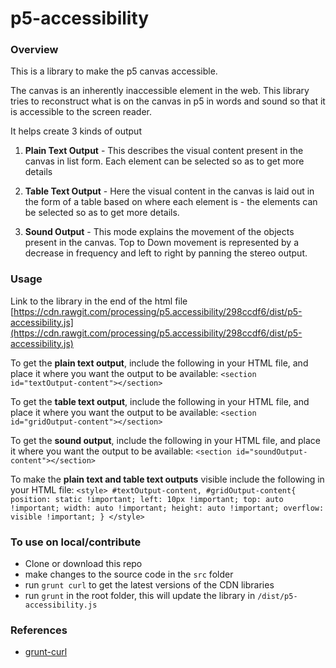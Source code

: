 # p5-accessibility

### Overview

This is a library to make the p5 canvas accessible.

The canvas is an inherently inaccessible element in the web. This library tries to reconstruct what is on the canvas in p5 in words and sound so that it is accessible to the screen reader.

It helps create 3 kinds of output

1) **Plain Text Output** - This describes the visual content present in the canvas in list form. Each element can be selected so as to get more details

2) **Table Text Output** - Here the visual content in the canvas is laid out in the form of a table based on where each element is - the elements can be selected so as to get more details.

3) **Sound Output** - This mode explains the movement of the objects present in the canvas. Top to Down movement is represented by a decrease in frequency and left to right by panning the stereo output.

### Usage

Link to the library in the end of the html file [https://cdn.rawgit.com/processing/p5.accessibility/298ccdf6/dist/p5-accessibility.js](https://cdn.rawgit.com/processing/p5.accessibility/298ccdf6/dist/p5-accessibility.js)

To get the **plain text output**, include the following in your HTML file, and place it where you want the output to be available:
`<section id="textOutput-content"></section>`

To get the **table text output**, include the following in your HTML file, and place it where you want the output to be available:
`<section id="gridOutput-content"></section>`

To get the **sound output**, include the following in your HTML file, and place it where you want the output to be available:
`<section id="soundOutput-content"></section>`

To make the **plain text and table text outputs** visible include the following in your HTML file: 
`<style>
      #textOutput-content, #gridOutput-content{
        position: static !important;
        left: 10px !important;
        top: auto !important;
        width: auto !important;
        height: auto !important;
        overflow: visible !important;
      }
    </style>`


### To use on local/contribute

* Clone or download this repo
* make changes to the source code in the `src` folder
* run `grunt curl` to get the latest versions of the CDN libraries
* run `grunt` in the root folder, this will update the library in `/dist/p5-accessibility.js`


### References

* [grunt-curl](https://github.com/twolfson/grunt-curl)
